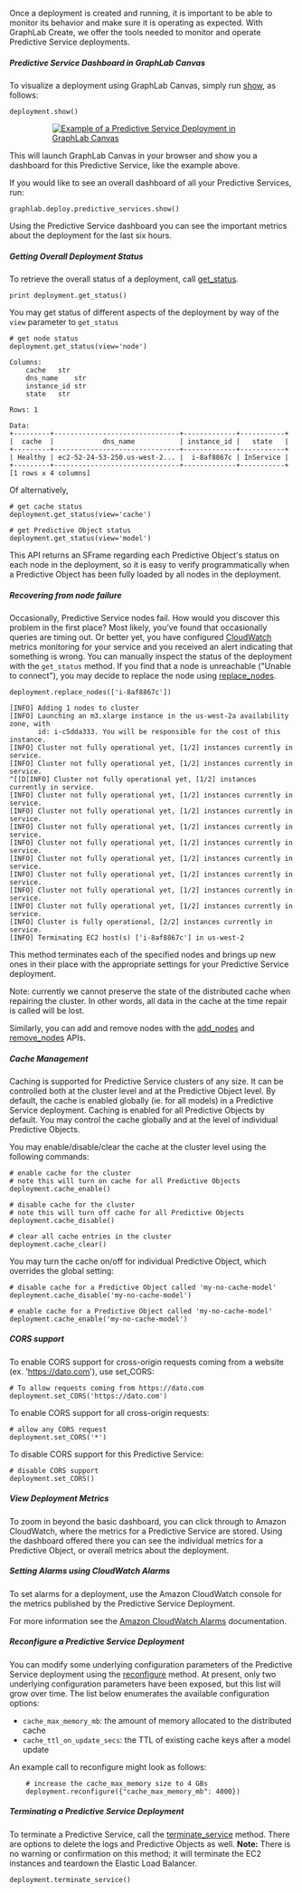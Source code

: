 Once a deployment is created and running, it is important to be able to monitor
its behavior and make sure it is operating as expected. With GraphLab Create, we
offer the tools needed to monitor and operate Predictive Service deployments.

##### Predictive Service Dashboard in GraphLab Canvas

To visualize a deployment using GraphLab Canvas, simply run
[show](https://dato.com/products/create/docs/generated/graphlab.deploy._predictive_service._predictive_service.PredictiveService.show.html#graphlab.deploy._predictive_service._predictive_service.PredictiveService.show),
as follows:

```no-highlight
deployment.show()
```

[<img alt="Example of a Predictive Service Deployment in GraphLab Canvas" src="images/predictive-services-dashboard-glc1.1.png" style="max-width: 70%; margin-left: 15%;" />](images/predictive-services-dashboard-glc1.1.png)

This will launch GraphLab Canvas in your browser and show you a dashboard for
this Predictive Service, like the example above.

If you would like to see an overall dashboard of all your Predictive Services,
run:

```no-highlight
graphlab.deploy.predictive_services.show()
```

Using the Predictive Service dashboard you can see the important metrics about
the deployment for the last six hours.

##### Getting Overall Deployment Status

To retrieve the overall status of a deployment, call
[get_status](https://dato.com/products/create/docs/generated/graphlab.deploy._predictive_service._predictive_service.PredictiveService.get_status.html#graphlab.deploy._predictive_service._predictive_service.PredictiveService.get_status).

```no-highlight
print deployment.get_status()
```

You may get status of different aspects of the deployment by way of the `view`
parameter to `get_status`

```no-highlight
# get node status
deployment.get_status(view='node')
```

```
Columns:
	cache	str
	dns_name	str
	instance_id	str
	state	str

Rows: 1

Data:
+---------+-------------------------------+-------------+-----------+
|  cache  |            dns_name           | instance_id |   state   |
+---------+-------------------------------+-------------+-----------+
| Healthy | ec2-52-24-53-250.us-west-2... |  i-8af8867c | InService |
+---------+-------------------------------+-------------+-----------+
[1 rows x 4 columns]
```

Of alternatively,

```no-highlight
# get cache status
deployment.get_status(view='cache')

# get Predictive Object status
deployment.get_status(view='model')
```

This API returns an SFrame regarding each Predictive Object's status on each
node in the deployment, so it is easy to verify programmatically when a
Predictive Object has been fully loaded by all nodes in the deployment.

##### Recovering from node failure

Occasionally, Predictive Service nodes fail. How would you discover this problem
in the first place? Most likely, you’ve found that occasionally queries are
timing out. Or better yet, you have configured
[CloudWatch](http://aws.amazon.com/cloudwatch/) metrics monitoring for your
service and you received an alert indicating that something is wrong. You can
manually inspect the status of the deployment with the `get_status` method. If
you find that a node is unreachable ("Unable to connect"), you may decide to
replace the node using
[replace_nodes](https://dato.com/products/create/docs/generated/graphlab.deploy._predictive_service._predictive_service.PredictiveService.replace_nodes.html#graphlab.deploy._predictive_service._predictive_service.PredictiveService.replace_nodes).

```no-highlight
deployment.replace_nodes(['i-8af8867c'])
```

```
[INFO] Adding 1 nodes to cluster
[INFO] Launching an m3.xlarge instance in the us-west-2a availability zone, with
       id: i-c5dda333. You will be responsible for the cost of this instance.
[INFO] Cluster not fully operational yet, [1/2] instances currently in service.
[INFO] Cluster not fully operational yet, [1/2] instances currently in service.
^[[D[INFO] Cluster not fully operational yet, [1/2] instances currently in service.
[INFO] Cluster not fully operational yet, [1/2] instances currently in service.
[INFO] Cluster not fully operational yet, [1/2] instances currently in service.
[INFO] Cluster not fully operational yet, [1/2] instances currently in service.
[INFO] Cluster not fully operational yet, [1/2] instances currently in service.
[INFO] Cluster not fully operational yet, [1/2] instances currently in service.
[INFO] Cluster not fully operational yet, [1/2] instances currently in service.
[INFO] Cluster not fully operational yet, [1/2] instances currently in service.
[INFO] Cluster not fully operational yet, [1/2] instances currently in service.
[INFO] Cluster is fully operational, [2/2] instances currently in service.
[INFO] Terminating EC2 host(s) ['i-8af8867c'] in us-west-2
```

This method terminates each of the specified nodes and brings up new ones in
their place with the appropriate settings for your Predictive Service
deployment.

Note: currently we cannot preserve the state of the distributed cache when
repairing the cluster. In other words, all data in the cache at the time repair
is called will be lost.

Similarly, you can add and remove nodes with the
[add_nodes](https://dato.com/products/create/docs/generated/graphlab.deploy.PredictiveService.add_nodes.html?highlight=add_nodes#graphlab.deploy.PredictiveService.add_nodes)
and
[remove_nodes](https://dato.com/products/create/docs/generated/graphlab.deploy.PredictiveService.remove_nodes.html?highlight=remove_nodes#graphlab.deploy.PredictiveService.remove_nodes)
APIs. 

##### Cache Management

Caching is supported for Predictive Service clusters of any size. It can be
controlled both at the cluster level and at the Predictive Object level. By
default, the cache is enabled globally (ie. for all models) in a Predictive
Service deployment. Caching is enabled for all Predictive Objects by default.
You may control the cache globally and at the level of individual Predictive
Objects.

You may enable/disable/clear the cache at the cluster level using the following
commands:

```no-highlight
# enable cache for the cluster
# note this will turn on cache for all Predictive Objects
deployment.cache_enable()

# disable cache for the cluster
# note this will turn off cache for all Predictive Objects
deployment.cache_disable()

# clear all cache entries in the cluster
deployment.cache_clear()
```

You may turn the cache on/off for individual Predictive Object, which overrides
the global setting:

```no-highlight
# disable cache for a Predictive Object called 'my-no-cache-model'
deployment.cache_disable('my-no-cache-model')

# enable cache for a Predictive Object called 'my-no-cache-model'
deployment.cache_enable('my-no-cache-model')
```

##### CORS support

To enable CORS support for cross-origin requests coming from a website
(ex. 'https://dato.com'), use set_CORS:

```no-highlight
# To allow requests coming from https://dato.com
deployment.set_CORS('https://dato.com')
```

To enable CORS support for all cross-origin requests:

```no-highlight
# allow any CORS request
deployment.set_CORS('*')
```

To disable CORS support for this Predictive Service:

```no-highlight
# disable CORS support
deployment.set_CORS()
```

##### View Deployment Metrics

To zoom in beyond the basic dashboard, you can click through to Amazon
CloudWatch, where the metrics for a Predictive Service are stored. Using the
dashboard offered there you can see the individual metrics for a Predictive
Object, or overall metrics about the deployment.

##### Setting Alarms using CloudWatch Alarms

To set alarms for a deployment, use the Amazon CloudWatch console for the
metrics published by the Predictive Service Deployment.

For more information see the
[Amazon CloudWatch Alarms](http://docs.aws.amazon.com/AmazonCloudWatch/latest/DeveloperGuide/AlarmThatSendsEmail.html)
documentation.

##### Reconfigure a Predictive Service Deployment

You can modify some underlying configuration parameters of the Predictive
Service deployment using the
[reconfigure](graphlab.deploy.PredictiveService.reconfigure.html?highlight=reconfigure#graphlab.deploy.PredictiveService.reconfigure)
method. At present, only two underlying configuration parameters have been
exposed, but this list will grow over time. The list below enumerates the
available configuration options:

- `cache_max_memory_mb`: the amount of memory allocated to the distributed cache
- `cache_ttl_on_update_secs`: the TTL of existing cache keys after a model update

An example call to reconfigure might look as follows:

```no-highlight
    # increase the cache_max_memory size to 4 GBs
    deployment.reconfigure({"cache_max_memory_mb": 4000})
```

##### Terminating a Predictive Service Deployment

To terminate a Predictive Service, call the
[terminate_service](https://dato.com/products/create/docs/generated/graphlab.deploy._predictive_service._predictive_service.PredictiveService.terminate_service.html#graphlab.deploy._predictive_service._predictive_service.PredictiveService.terminate_service)
method. There are options to delete the logs and Predictive Objects as
well. **Note:** There is no warning or confirmation on this method; it will
terminate the EC2 instances and teardown the Elastic Load Balancer.

```no-highlight
deployment.terminate_service()
```
